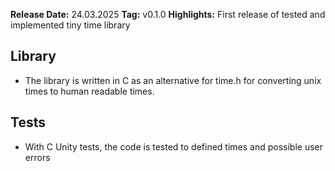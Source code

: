 **Release Date:** 24.03.2025
**Tag:** v0.1.0
**Highlights:** First release of tested and implemented tiny time library

## Library
- The library is written in C as an alternative for time.h for converting unix times to human readable times.

## Tests
- With C Unity tests, the code is tested to defined times and possible user errors
